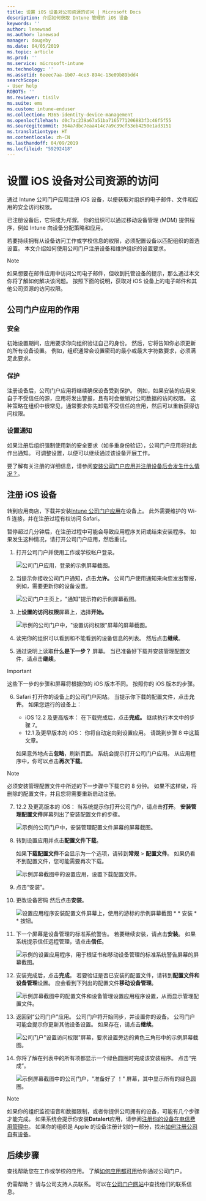 ```yaml
---
title: 设置 iOS 设备对公司资源的访问 | Microsoft Docs
description: 介绍如何获取 Intune 管理的 iOS 设备
keywords: ''
author: lenewsad
ms.author: lanewsad
manager: dougeby
ms.date: 04/05/2019
ms.topic: article
ms.prod: ''
ms.service: microsoft-intune
ms.technology: ''
ms.assetid: 6eeec7aa-1b07-4ce3-894c-13e09b89bdd4
searchScope:
- User help
ROBOTS: ''
ms.reviewer: tisilv
ms.suite: ems
ms.custom: intune-enduser
ms.collection: M365-identity-device-management
ms.openlocfilehash: d0c7ac239a67a51ba7165771206883f3c46f5f55
ms.sourcegitcommit: 364a7dbc7eaa414c7a9c39cf53eb4250e1ad3151
ms.translationtype: HT
ms.contentlocale: zh-CN
ms.lasthandoff: 04/09/2019
ms.locfileid: "59292418"
---
```

# <a name="set-up-ios-device-access-to-your-company-resources"></a>设置 iOS 设备对公司资源的访问  

通过 Intune 公司门户应用注册 iOS 设备，以便获取对组织的电子邮件、文件和应用的安全访问权限。

已注册设备后，它将成为*托管*。 你的组织可以通过移动设备管理 (MDM) 提供程序，例如 Intune 向设备分配策略和应用。  

若要持续拥有从设备访问工作或学校信息的权限，必须配置设备以匹配组织的首选设置。 本文介绍如何使用公司门户注册设备和维护组织的设置要求。 

> [!NOTE]
> 如果想要在邮件应用中访问公司电子邮件，但收到托管设备的提示，那么通过本文你将了解如何解决该问题。 按照下面的说明，获取对 iOS 设备上的电子邮件和其他公司资源的访问权限。  

## <a name="what-to-expect-from-the-company-portal-app"></a>公司门户应用的作用  

### <a name="security"></a>安全  
初始设置期间，应用要求你向组织验证自己的身份。 然后，它将告知你必须更新的所有设备设置。 例如，组织通常会设置密码的最小或最大字符数要求，必须满足此要求。     

### <a name="protection"></a>保护  
注册设备后，公司门户应用将继续确保设备受到保护。 例如，如果安装的应用来自于不受信任的源，应用将发出警报，且有时会撤销对公司数据的访问权限。 这种策略在组织中很常见，通常要求你先卸载不受信任的应用，然后可以重新获得访问权限。  

### <a name="setting-notifications"></a>设置通知  
如果注册后组织强制使用新的安全要求（如多重身份验证），公司门户应用将对此作出通知。 可调整设置，以便可以继续通过该设备开展工作。  

要了解有关注册的详细信息，请参阅[安装公司门户应用并注册设备后会发生什么情况？](https://docs.microsoft.com//intune-user-help/what-happens-if-you-install-the-company-portal-app-and-enroll-your-device-in-intune-ios)。  

## <a name="enroll-your-ios-device"></a>注册 iOS 设备  

转到应用商店，下载并安装[Intune 公司门户应用](install-and-sign-in-to-the-intune-company-portal-app-ios.md)在设备上。 此外需要维护的 Wi-fi 连接，并在注册过程有权访问 Safari。 

暂停超过几分钟后，在注册过程中可能会导致应用程序关闭或结束安装程序。 如果发生这种情况，请打开公司门户应用，然后重试。  

1. 打开公司门户并使用工作或学校帐户登录。 

    ![公司门户应用，登录的示例屏幕截图。](./media/ios-01-cp-enroll-1903.PNG)  

2. 当提示你接收公司门户通知，点击**允许。** 公司门户使用通知来向您发出警报，例如，需要更新你的设备设置。 

    ![公司门户主页上，"通知"提示符的示例屏幕截图。](./media/ios-04-cp-enroll-1903.PNG)  

3. 上**设置的访问权限**屏幕上，选择**开始。**  

     ![示例的公司门户中，"设置访问权限"屏幕的屏幕截图。](./media/ios-05-cp-enroll-1903.PNG)  

4. 读完你的组织可以看到和不能看到的设备信息的列表。 然后点击**继续**。  

5. 通过说明上读取**什么是下一步？** 屏幕。 当已准备好下载并安装管理配置文件，请点击**继续**。  

 > [!IMPORTANT]
> 这些下一步的步骤和屏幕将根据你的 iOS 版本不同。 按照你的 iOS 版本的步骤。 

6. Safari 打开你的设备上的公司门户网站。 当提示你下载的配置文件，点击**允许**。 如果您运行的设备上：  
    * iOS 12.2 及更高版本： 在下载完成后，点击**完成。** 继续执行本文中的步骤 7。
    * 12.1 及更早版本的 iOS： 你将自动定向到设置应用。 请跳到步骤 8 中这篇文章。  
 
    如果意外地点击**忽略**，刷新页面。 系统会提示打开公司门户应用。 从应用程序中，你可以点击**再次下载**。

  > [!NOTE]
  > 必须安装管理配置文件中所述的下一步骤中下载它的 8 分钟。 如果不这样做，将删除的配置文件，并且您将需要重新启动注册。  

7. 12.2 及更高版本的 iOS： 当系统提示你打开公司门户，请点击**打开**。 **安装管理配置文件**屏幕列出了安装配置文件的步骤。

    ![示例的公司门户中，安装管理配置文件屏幕的屏幕截图。](./media/ios-1904-settings-icon.PNG)  

8. 转到设置应用并点击**配置文件下载**。  

    如果**下载配置文件**不会显示为一个选项，请转到**常规** > **配置文件**。 如果仍看不到配置文件，您可能需要再次下载。  

    ![示例屏幕截图中的设置应用，设置下载配置文件。](./media/ios-1904-settings-badge.PNG)  

9. 点击“安装”。  
    
10. 更改设备密码 然后点击**安装**。    

    ![设置应用程序安装配置文件屏幕上，使用的游标的示例屏幕截图 * * 安装 * * 按钮。](./media/ios-1904-password-install.PNG)  


11. 下一个屏幕是设备管理的标准系统警告。 若要继续安装，请点击**安装**。 如果系统提示信任远程管理，请点击**信任**。  

    ![示例的设置应用程序，用于根证书和移动设备管理的标准系统警告屏幕的屏幕截图。](./media/ios-15-cp-enroll-1903.PNG)  

12. 安装完成后，点击**完成**。 若要验证是否已安装的配置文件，请转到**配置文件和设备管理**设置。 应会看到下列出的配置文件**移动设备管理**。   

    ![示例屏幕截图中的配置文件和设备管理设置应用程序设置，从而显示管理配置文件。](./media/ios-00-cp-enroll-1903.PNG)  

13. 返回到“公司门户”应用。 公司门户将开始同步，并设置你的设备。 公司门户可能会提示你更新其他设备设置。 如果存在，请点击**继续**。  

    ![公司门户"设置访问权限"屏幕，要求设置旁边的黄色三角形中的示例屏幕截图。](./media/ios-12-cp-enroll-1903.PNG)  

14. 你将了解在列表中的所有项都显示一个绿色圆圈时完成该安装程序。 点击“完成”。   
    
    ![示例屏幕截图中的公司门户，"准备好了 ！" 屏幕，其中显示所有的绿色圆圈。](./media/ios-13-cp-enroll-1903.PNG)  

> [!Note]
> 如果你的组织监视语音和数据限制，或者你提供公司拥有的设备，可能有几个步骤才能完成。 如果系统会提示你安装**Datalert**应用，请参阅[注册你的设备在电信费用管理中](enroll-your-device-with-telecom-expense-management-ios.md)。 如果你的组织是 Apple 的设备注册计划的一部分，找出[如何注册公司自有设备](enroll-your-device-dep-ios.md)。  

## <a name="next-steps"></a>后续步骤  
查找帮助您在工作或学校的应用。 了解[如何应用都可用](use-managed-apps-on-your-device-ios.md)给你通过公司门户。  

仍需帮助？ 请与公司支持人员联系。 可以在[公司门户网站](https://go.microsoft.com/fwlink/?linkid=2010980)中查找他们的联系信息。  
